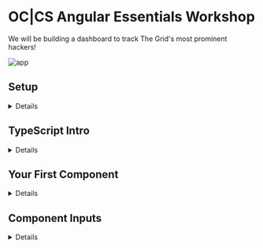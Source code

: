 # OC|CS Angular Essentials Workshop

We will be building a dashboard to track The Grid's most prominent hackers!

![app](https://raw.githubusercontent.com/victormejia/fluent-angular-testing-workshop/master/screenshots/app-screenshot.png)

## Setup
<details>
  <summary>Details</summary>

### 1. Please install the following on your machine:
  * Node 8.x
  * npm 5.x
  * Angular CLI: `npm install -g @angular/cli`
  * Latest Chrome
  * Latest Chrome Canary (Beta)
  * **highly** recommend downloading Visual Studio Code: https://code.visualstudio.com/
    * install the following extensions:
    * [EditorConfig](https://marketplace.visualstudio.com/items?itemName=EditorConfig.EditorConfig)
    * [TSLint](https://marketplace.visualstudio.com/items?itemName=eg2.tslint)
    * [Angular Language Service](https://marketplace.visualstudio.com/items?itemName=Angular.ng-template)
    * [angular2-inline](https://marketplace.visualstudio.com/items?itemName=natewallace.angular2-inline)
    * [Sass](https://marketplace.visualstudio.com/items?itemName=robinbentley.sass-indented)
    * [vscode-icons](https://marketplace.visualstudio.com/items?itemName=robertohuertasm.vscode-icons)

### 2. Scaffold a new Angular project using the CLI

```bash
ng new occs-workshop --style=scss --routing
```

This adds support for Sass and enables routing.

### 3. Install the following project dependencies:

```bash
npm install semantic-ui-card semantic-ui-input semantic-ui-reset semantic-ui-table npm-run-all json-server faker @types/faker -S
```

Configure the CLI to bundle the Semantic UI dependencies by updating the `styles` in `.angular-cli.json`

```js
"styles": [
  "styles.scss",
  "../node_modules/semantic-ui-table/table.min.css",
  "../node_modules/semantic-ui-reset/reset.min.css",
  "../node_modules/semantic-ui-input/input.min.css",
  "../node_modules/semantic-ui-card/card.min.css"
]
```

### 4. Configure json-server for a quick mock API

  * Grab `db.json` from this repo, and place it at the root of your project
  * Create a `proxy.conf.json` with the following contents:

```json
{
  "/api": {
    "target": "http://localhost:3000",
    "secure": false
  }
}
```

  * Create a `routes.json` with the following contents:

```json
{
  "/api/*": "/$1"
}
```

We have created a new API route `/api`, and the available route is `localhost:3000/api/hackers`. Since running `ng serve` spins up a webpack dev server, we run it with a proxy, so that that when we make a request to something like `localhost:4200/api/hackers`, it will route that to `localhost:3000/api/hackers`.

  * Configure the following `npm` scripts:

```json
"start": "run-p start:server start:client"
"start:client": "ng serve --proxy-config proxy.conf.json --open"
"start:server": "json-server --watch db.json --routes routes.json"
```

### 5. Add some quick styles:

  * Drop `<link href="https://fonts.googleapis.com/css?family=Titillium+Web" rel="stylesheet">` in your index.html
  * Add the following to `styles.scss`

```css
body {
  background-color: #f9f9f9 !important;
  font-size: 15px;
  font-family: 'Titillium Web', sans-serif !important;
}
```

### 6. Run it :boom:
Run `npm start`.

In your browser, `localhost:3000/api/hackers` should display the list of hackers:

![db](https://raw.githubusercontent.com/victormejia/occs-angular-workshop/setup/screenshots/db.png)

Your Angular app will be live at `localhost:4200`:

![app](https://raw.githubusercontent.com/victormejia/occs-angular-workshop/setup/screenshots/start.png)


Your changes should look like this: https://github.com/victormejia/occs-angular-workshop/commit/f62e54aa2ea924d8183687ef18290c81b78807bf
</details>

## TypeScript Intro

<details>
  <summary>Details</summary>

TypeScript is a typed superset of JavaScript. Your current JavaScript code will be understood by TS, and you can sprinkle in types as you'd like. JavaScript has types, but is dynamic and TS allows you to enforce typing at both dev and compile time.

Let's start with the built in types:

### `string`

```js
const name: string = 'Victor';
```

### `number`

```js
function add(x: number, y: number) {
  return x + y;
}
```

### `boolean`

```js
const married: boolean = true;
```

### `Array<T>` or `T[]`

```js
export class ProductListComponent {

  products: string[]

  constructor() {}
}
```

### `any`
You can declare a type to be of `any`:

```js
function clone(src: any) {
  ...
}
```

### `Object`
Or say it's an object:

```js
function clone(src: Object) {
  ...
}
```

## Beyond the basics

### you can specify that functions return a value

```js
function add(x, y): number {
  return x + y
}
```

### Property Initiliazers

Property initializers work out of the box in TS (current at stage-2), and they are used quite often in Angular.

```js
class ProductListComponent {
  products: string[] = ['A', 'B'];

  constructor() {
  }
}
```

### `public/private` modifier in constructor

Giving a modifier to a parameter automatically assigns that as a property on your instance:

```js
class ProductListComponent {
  products: string[] = ['A', 'B'];

  constructor(public http) {
  }

  methodA() {
    // you have access to this.http
  }
}
```

### Interfaces

Interfaces are a powerful way to describe your data. It enforces structure to your models without needlessly creating classes.

```js
interface Hacker {
  id: string;
  name: string;
  inDanger: boolean;
  email?: string;
  password?: string;
}

// the following would give an error because "password" is a required property and not optional
const hackerA: Hacker = {
  id: 1,
  name: 'Ron',
  inDanger: false,
}
```

### enums

```js
const enum Directions {
  Up,
  Down,
  Left,
  Right
}

let directions = [Directions.Up, Directions.Down, Directions.Left, Directions.Right]
```

string enum types also supported, although in this case a plain object suffices:

```js
enum ActionType {
  AddUser = 'ADD_USER',
  DeleteUser = 'DELETE_USER',
  RenameUser = 'RENAME_USER',
}
```

vs.

```js
const ActionType = {
  AddUser: 'ADD_USER',
  DeleteUser: 'DELETE_USER',
  RenameUser: 'RENAME_USER'
}
```
</details>

## Your First Component

<details>
  <summary>Details</summary>

Let's generate the app's header component:

```bash
ng generate component header
```

This will automatically generate a component for you with selector `app-header`. Then we can add a property on this component:

```js
export class HeaderComponent implements OnInit {

  title = 'The Grid';

  constructor() { }

  ngOnInit() {
  }

}
```

The template is simple:

```html
<header id="particles">
  <h2>{{ title }}</h2>
</header>
```

and sprinkle some styles on `header.component.scss`

```css
header {
  height: 50px;
  background: #1A2129;
  position: fixed;
  top: 0px;
  width: 100%;
  z-index: 1;

  h2 {
    color: #fff;
    margin: 0;
    padding: 10px;
    position: absolute;
    left: 10px;
  }
}
```

Finally, replace the boilerplate html in `app.component.html`

```html
<app-header></app-header>
<router-outler></router-outlet>
```

Lots going on here. In Angular you can (one-way) data bind properties using the `{{ title }}` syntax. Also, Angular gives you scoped-styled components out of the box!

![scoped styles](https://d3vv6lp55qjaqc.cloudfront.net/items/3V070b1W2p3H2M250A38/Screen%20Shot%202017-08-10%20at%2011.12.45%20AM.png?X-CloudApp-Visitor-Id=b09e9af6ac0bf9f72590951057fdf698&v=326ab08a)

This can be configured by changing the `ViewEncapsulation`:

![view encapsulation](https://d3vv6lp55qjaqc.cloudfront.net/items/0o381o3K1T2v261x1j1C/Screen%20Shot%202017-08-10%20at%2011.13.42%20AM.png?X-CloudApp-Visitor-Id=b09e9af6ac0bf9f72590951057fdf698&v=61ecb08a)

Reference Commit: https://github.com/victormejia/occs-angular-workshop/commit/4c9d640a65448b954656d9362028caf3ffe8c6dc
</details>

## Component Inputs

<details>
  <summary>Details</summary>

Let's get to now generating a table of hackers. Start by generating a `hacker-list` component:

```bash
ng generate component hacker-list
```

We will also be configuring the Router. For the root route, we want to render this component, so in `app-routing.module.ts`, import this new component and change the router's config:

```js
import { HackerListComponent } from './hacker-list/hacker-list.component';

const routes: Routes = [
  {
    path: '',
    component: HackerListComponent
  }
];
```

Wrap the `router-outlet` so we can add some styling around it:

```html
<div class="app">
  <div class="content">
    <router-outlet></router-outlet>
  </div>
</div>
```

```css
.app {
  margin-top: 80px;

  .content {
    max-width: 900px;
    padding: 10px;
    margin: 20px auto;
  }
}
```

The `HackerList` component should have a property `hackers` of type `Array<Hacker>`:

```js
hackers: Array<Hacker>;
```

Create a `hacker.model.ts` in `app/core`, which will hold the interface to describe `Hacker` objects

```js
export interface Hacker {
  id: string;
  name: string;
  dob: string;
  address: string;
  cityStateZip: string;
  avatar: string;
  phone: string;
  statusMessage: string;
  status?: string;
  specialty: string;
  ip: string;
  email: string;
  password: string;
}
```

The `?` here tells it that the `status` property will be optional.

In your component, any data fetching/setting should be done in the `OnInit` lifecycle hook (the `ngOnInit` method). Assign the following objects to the the `hackers` property:

```js
{
  id: '0bf594d6-2d36-47de-af83-91c0c816a905',
  name: 'Ignacio',
  dob: '1956-12-07T15:30:00.333Z',
  address: '7269 Bradtke Coves',
  cityStateZip: 'West Cade, Tennessee 36631',
  avatar: 'https://s3.amazonaws.com/uifaces/faces/twitter/ninjad3m0/128.jpg',
  phone: '(367) 277-3869',
  statusMessage: 'We need to back up the digital SSL port!',
  specialty: 'calculating feed',
  ip: '173.68.118.11',
  email: 'Ignacio_Littel.Haag@gmail.com',
  password: 'kxHxzucqwmvV3y9'
},
{
  id: '70dd6f38-fd14-4dfd-bd43-3b07586ce49e',
  name: 'Price',
  dob: '1960-06-01T11:01:12.720Z',
  address: '85066 Ona Shores',
  cityStateZip: 'Cartwrightview, South Carolina 24722',
  avatar: 'https://s3.amazonaws.com/uifaces/faces/twitter/ashocka18/128.jpg',
  phone: '(775) 232-7260',
  statusMessage: 'Use the optical RAM pixel, then you can navigate the online protocol!',
  specialty: 'bypassing pixel',
  ip: '187.154.44.205',
  email: 'Price.Donnelly9_Thompson37@gmail.com',
  password: 'ttRXuJjmsm9NLdG',
  status: 'warning'
}
```

In the component's template, we can now render a table. In the table body, use the `*ngFor` directive to render a row for each hacker. For now, render empty `td` cells.

```html
<table class="ui selectable celled table">
  <thead>
    <tr>
      <th>Status</th>
      <th>Name</th>
      <th>Specialty</th>
      <th>Secret Address</th>
      <th class="phone">Phone</th>
      <th>DOB</th>
      <th>Last Message</th>
    </tr>
  </thead>
  <tbody>
    <tr *ngFor="let hacker of hackers">
      <td></td>
      <td></td>
      <td></td>
      <td></td>
      <td></td>
      <td></td>
      <td></td>
    </tr>
  </tbody>
</table>
```

We could render all the necessary fields here, but let's take a step further a create a component to render the table cells for each hacker.

```bash
ng generate component hacker
```

This component needs an input to render its data. In Angular, inputs to components are denoted by square brackets `[]`:

```html
<app-contact [contact]="contactInfo"></app-contact>
```

Here, we are passing in the `contactInfo` object as the `contact` property on the component.

Update the template of the `Hacker` component to render the data:

```html
<td>{{hacker.status}}</td>
<td>{{hacker.name}}</td>
<td>{{hacker.specialty}}</td>
<td>{{hacker.address}} {{hacker.cityStateZip}}</td>
<td>{{hacker.phone}}</td>
<td>{{hacker.dob}}</td>
<td>{{hacker.statusMessage}}</td>
```

Let's now use this component in the `hacker-list` component:

```html
<tr app-hacker [hacker]="hacker" *ngFor="let hacker of hackers"></tr>`
```

We aren't using the component in the usual `<app-hacker></app-hacker>` way. The reason here is that there really isn't an easy way to replace the wrapper with its contents (think `replace` from Angular 1.x)

![hacker](https://d3vv6lp55qjaqc.cloudfront.net/items/1c0j1u2h3R3Y381k2P2X/%5Bf27e7b49b0038d2ed88665f6084cdad8%5D_Screen+Shot+2017-08-10+at+3.11.41+PM.png?X-CloudApp-Visitor-Id=b09e9af6ac0bf9f72590951057fdf698&v=47fd550a)

To over come this, we can still use the component, except we must update the selector:

```js
selector: '[app-hacker], // tslint:disable-line'
```

The current `tslint` configuration doesn't allow this, so we can suppres this error.

If you've installed the Angular Language Service extension, you'll see an error in your editor:

![error](https://d3vv6lp55qjaqc.cloudfront.net/items/1Y3m3V3i240h2Y0T3E0V/Screen%20Shot%202017-08-10%20at%202.58.54%20PM.png?X-CloudApp-Visitor-Id=b09e9af6ac0bf9f72590951057fdf698&v=f43f648d)

It's giving you a real-time hint, and if you try to run this you'll see this error in your console:

![error](https://d3vv6lp55qjaqc.cloudfront.net/items/021U1C2l1b3E331b1e3t/Screen%20Shot%202017-08-10%20at%203.00.58%20PM.png?X-CloudApp-Visitor-Id=b09e9af6ac0bf9f72590951057fdf698&v=0d0156f2)

We need to tell the component that it has inputs, and we do so by using the `@Input` decorator when declaring the `hacker` property on the `Hacker` component.

```js
@Input() hacker: Hacker;
```

Result:

![result](https://d3vv6lp55qjaqc.cloudfront.net/items/1N3v0I3U1R37160P0I3G/Screen%20Shot%202017-08-10%20at%203.37.10%20PM.png?X-CloudApp-Visitor-Id=b09e9af6ac0bf9f72590951057fdf698&v=9a223d82)

Reference commit: https://github.com/victormejia/occs-angular-workshop/commit/726b65b8c0459517ffbe57c4ea1eabbd0517bc47

</details>